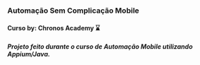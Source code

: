 ### **Automação Sem Complicação Mobile**

#### **Curso by: Chronos Academy** :hourglass:



##### Projeto feito durante o curso de Automação Mobile utilizando Appium/Java.

